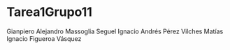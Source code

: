 # Tarea1Grupo11
Gianpiero Alejandro Massoglia Seguel
Ignacio Andrés Pérez Vilches
Matías Ignacio Figueroa Vásquez
